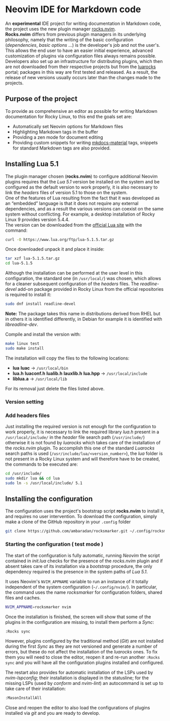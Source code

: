 <!-- vale off -->
# Neovim IDE for Markdown code

An **experimental** IDE project for writing documentation in Markdown code, the project uses the new plugin manager [rocks.nvim](https://github.com/nvim-neorocks/rocks.nvim).  
**Rocks.nvim** differs from previous plugin managers in its underlying philosophy, namely that the writing of the basic configuration (*dependencies*, *basic options* ...) is the developer's job and not the user's. This allows the end user to have an easier initial experience, advanced customization of plugins via configuration files always remains possible.  
Developers also set up an infrastructure for distributing plugins, which then are not downloaded from their respective projects but from the [luarocks](https://luarocks.org/modules/neorocks) portal; packages in this way are first tested and released. As a result, the release of new versions usually occurs later than the changes made to the projects.

## Purpose of the project

To provide as comprehensive an editor as possible for writing Markdown documentation for Rocky Linux, to this end the goals set are:

* Automatically set Neovim options for Markdown files
* Highlighting Markdown tags in the buffer
* Providing a zen mode for document editing
* Providing custom snippets for writing [mkdocs-material](https://squidfunk.github.io/mkdocs-material/) tags, snippets for standard Markdown tags are also provided.

## Installing Lua 5.1

The plugin manager chosen (**rocks.nvim**) to configure additional Neovim plugins requires that the *Lua 5.1* version be installed on the system and be configured as the default version to work properly, it is also necessary to link the *headers* files of version 5.1 to those on the system.  
One of the features of Lua resulting from the fact that it was developed as an “embedded” language is that it does not require any external dependencies, and as a result the various versions can coexist on the same system without conflicting.  For example, a desktop installation of Rocky Linux 9 provides version 5.4.4.  
The version can be downloaded from the [official Lua site](https://www.lua.org/download.html) with the command:

```bash
curl -O https://www.lua.org/ftp/lua-5.1.5.tar.gz
```

Once downloaded unpack it and place it inside:

```bash
tar xzf lua-5.1.5.tar.gz
cd lua-5.1.5
```

Although the installation can be performed at the user level in this configuration, the standard one (in `/usr/local/`) was chosen, which allows for a cleaner subsequent configuration of the *headers* files.
The *readline-devel* add-on package provided in Rocky Linux from the official repositories is required to install it:

```bash
sudo dnf install readline-devel
```

**Note:** The package takes this name in distributions derived from RHEL but in others it is identified differently, in Debian for example it is identified with *libreadline-dev*.

Compile and install the version with:

```bash
make linux test
sudo make install
```

The installation will copy the files to the following locations:

* **lua** **luac** -> `/usr/local/bin`
* **lua.h** **luaconf.h** **lualib.h** **lauxlib.h** **lua.hpp** -> `/usr/local/include`
* **liblua.a** -> `/usr/local/lib`

For its removal just delete the files listed above.

### Version setting

### Add headers files

Just installing the required version is not enough for the configuration to work properly, it is necessary to link the required library *lua.h* present in a `/usr/local/include/` in the *header* file search path (`/usr/include/`) otherwise it is not found by *luarocks* which takes care of the installation of the *rocks.nvim* plugin.
To accomplish this one of the standard *Luarocks* search paths is used (`/usr/include/lua/<version_number>`), the *lua* folder is not present in a Rocky Linux system and will therefore have to be created, the commands to be executed are:

```bash
cd /usr/include/
sudo mkdir lua && cd lua
sudo ln -s /usr/local/include/ 5.1
```

## Installing the configuration

The configuration uses the project's bootstrap script **rocks.nvim** to install it, and requires no user intervention. To download the configuration, simply make a clone of the GitHub repository in your `.config` folder

```bash
git clone https://github.com/ambaradan/rocksmarker.git ~/.config/rocksmarker/
```

### Starting the configuration ( test mode )

The start of the configuration is fully automatic, running *Neovim* the script contained in *init.lua* checks for the presence of the *rocks.nvim* plugin and if absent takes care of its installation via a *bootstrap* procedure, the only dependency required is the presence in the system paths of *Lua 5.1*.

It uses Neovim's `NVIM_APPNAME` variable to run an instance of it totally independent of the system configuration (`~/.config/nvim/`). In particular, the command uses the name *rocksmarker* for configuration folders, shared files and caches.

```bash
NVIM_APPNAME=rocksmarker nvim
```

Once the installation is finished, the screen will show that some of the plugins in the configuration are missing, to install them perform a *Sync*:

```txt
:Rocks sync
```

However, plugins configured by the traditional method (*Git*) are not installed during the first *Sync* as they are not versioned and generate a number of errors, but these do not affect the installation of the *luarocks* ones. To fix them you will need to close the editor, reopen it and re-run another `:Rocks sync` and you will have all the configuration plugins installed and configured.

The restart also provides for automatic installation of the LSPs used by *nvim-lspconfig*; their installation is displayed in the statusline; for the missing LSPs (used by *conform* and *nvim-lint*) an autocommand is set up to take care of their installation:

```txt
:MasonInstallAll
```

Close and reopen the editor to also load the configurations of plugins installed via *git* and you are ready to develop.
